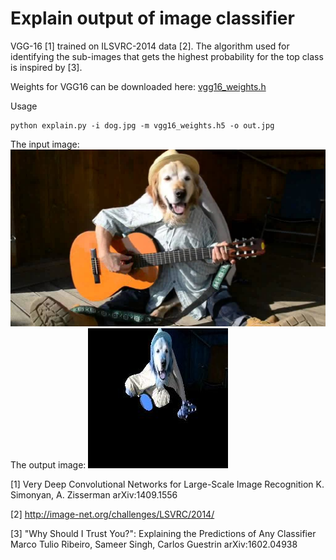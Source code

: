 # Explain output of image classifier

VGG-16 [1] trained on  ILSVRC-2014 data [2].
The algorithm used for identifying the sub-images that gets the highest probability for
the top class is inspired by [3].

Weights for VGG16 can be downloaded here: [vgg16_weights.h](https://drive.google.com/file/d/0Bz7KyqmuGsilT0J5dmRCM0ROVHc/view?usp=sharing)

Usage
```
python explain.py -i dog.jpg -m vgg16_weights.h5 -o out.jpg
```

The input image:
![Image of dog playing guitar](dog.jpg)
The output image:
![Image of dog playing guitar, only showing dog](out.jpg)


[1] Very Deep Convolutional Networks for Large-Scale Image Recognition
K. Simonyan, A. Zisserman
arXiv:1409.1556

[2] http://image-net.org/challenges/LSVRC/2014/

[3] "Why Should I Trust You?": Explaining the Predictions of Any Classifier
Marco Tulio Ribeiro, Sameer Singh, Carlos Guestrin
arXiv:1602.04938
